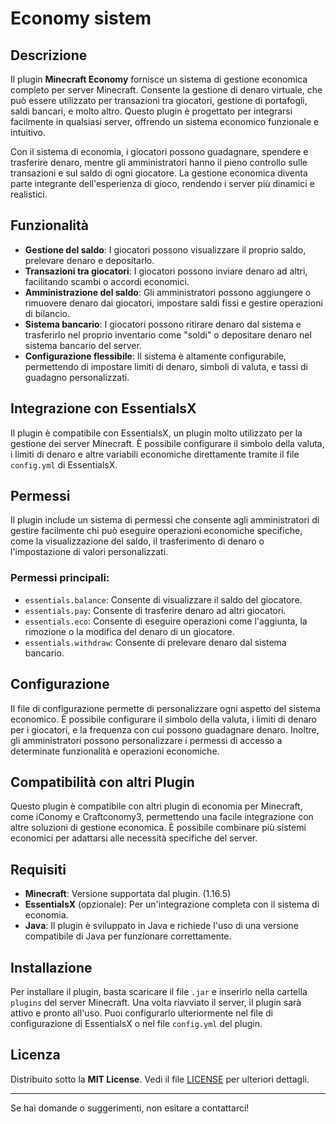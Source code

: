# Economy sistem

## Descrizione

Il plugin **Minecraft Economy** fornisce un sistema di gestione economica completo per server Minecraft. Consente la gestione di denaro virtuale, che può essere utilizzato per transazioni tra giocatori, gestione di portafogli, saldi bancari, e molto altro. Questo plugin è progettato per integrarsi facilmente in qualsiasi server, offrendo un sistema economico funzionale e intuitivo.

Con il sistema di economia, i giocatori possono guadagnare, spendere e trasferire denaro, mentre gli amministratori hanno il pieno controllo sulle transazioni e sul saldo di ogni giocatore. La gestione economica diventa parte integrante dell'esperienza di gioco, rendendo i server più dinamici e realistici.

## Funzionalità

- **Gestione del saldo**: I giocatori possono visualizzare il proprio saldo, prelevare denaro e depositarlo.
- **Transazioni tra giocatori**: I giocatori possono inviare denaro ad altri, facilitando scambi o accordi economici.
- **Amministrazione del saldo**: Gli amministratori possono aggiungere o rimuovere denaro dai giocatori, impostare saldi fissi e gestire operazioni di bilancio.
- **Sistema bancario**: I giocatori possono ritirare denaro dal sistema e trasferirlo nel proprio inventario come "soldi" o depositare denaro nel sistema bancario del server.
- **Configurazione flessibile**: Il sistema è altamente configurabile, permettendo di impostare limiti di denaro, simboli di valuta, e tassi di guadagno personalizzati.
  
## Integrazione con EssentialsX

Il plugin è compatibile con EssentialsX, un plugin molto utilizzato per la gestione dei server Minecraft. È possibile configurare il simbolo della valuta, i limiti di denaro e altre variabili economiche direttamente tramite il file `config.yml` di EssentialsX.

## Permessi

Il plugin include un sistema di permessi che consente agli amministratori di gestire facilmente chi può eseguire operazioni economiche specifiche, come la visualizzazione del saldo, il trasferimento di denaro o l'impostazione di valori personalizzati.

### Permessi principali:

- `essentials.balance`: Consente di visualizzare il saldo del giocatore.
- `essentials.pay`: Consente di trasferire denaro ad altri giocatori.
- `essentials.eco`: Consente di eseguire operazioni come l'aggiunta, la rimozione o la modifica del denaro di un giocatore.
- `essentials.withdraw`: Consente di prelevare denaro dal sistema bancario.

## Configurazione

Il file di configurazione permette di personalizzare ogni aspetto del sistema economico. È possibile configurare il simbolo della valuta, i limiti di denaro per i giocatori, e la frequenza con cui possono guadagnare denaro. Inoltre, gli amministratori possono personalizzare i permessi di accesso a determinate funzionalità e operazioni economiche.

## Compatibilità con altri Plugin

Questo plugin è compatibile con altri plugin di economia per Minecraft, come iConomy e Craftconomy3, permettendo una facile integrazione con altre soluzioni di gestione economica. È possibile combinare più sistemi economici per adattarsi alle necessità specifiche del server.

## Requisiti

- **Minecraft**: Versione supportata dal plugin. (1.16.5)
- **EssentialsX** (opzionale): Per un'integrazione completa con il sistema di economia.
- **Java**: Il plugin è sviluppato in Java e richiede l'uso di una versione compatibile di Java per funzionare correttamente.

## Installazione

Per installare il plugin, basta scaricare il file `.jar` e inserirlo nella cartella `plugins` del server Minecraft. Una volta riavviato il server, il plugin sarà attivo e pronto all'uso. Puoi configurarlo ulteriormente nel file di configurazione di EssentialsX o nel file `config.yml` del plugin.

## Licenza

Distribuito sotto la **MIT License**. Vedi il file [LICENSE](LICENSE) per ulteriori dettagli.

---

Se hai domande o suggerimenti, non esitare a contattarci!
